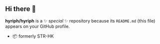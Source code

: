 ## Hi there 👋


**hyriph/hyriph** is a ✨ _special_ ✨ repository because its `README.md` (this file) appears on your GitHub profile.

- 📦 formerly STR-HK

<!--
Here are some ideas to get you started:

- 🔭 I’m currently working on ...
- 🌱 I’m currently learning ...
- 👯 I’m looking to collaborate on ...
- 🤔 I’m looking for help with ...
- 💬 Ask me about ...
- 📫 How to reach me: ...
- 😄 Pronouns: ...
- ⚡ Fun fact: ...
-->
